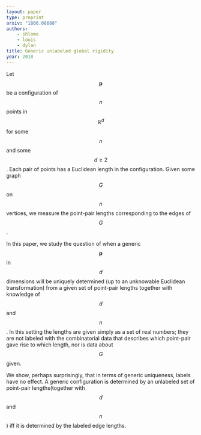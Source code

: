 ```yaml
---
layout: paper
type: preprint
arxiv: "1806.08688"
authors:
    - shlomo
    - louis
    - dylan
title: Generic unlabeled global rigidity
year: 2018
---
```


Let $$\mathbf{p}$$ be a configuration of $$n$$ points in $$\mathbb{R}^d$$ for some $$n$$ and some $$d \ge 2$$. 
Each pair of points has a Euclidean length in the configuration. Given some  
graph $$G$$ on $$n$$ vertices, we measure the point-pair lengths corresponding
to the edges of $$G$$.

In this paper, we study the question of when a generic $$\mathbf{p}$$ in $$d$$ dimensions
will be uniquely determined (up to an unknowable Euclidean transformation) 
from a given set of point-pair lengths together with knowledge of $$d$$ and $$n$$.
In this setting the lengths are given simply as a set of real numbers; they are 
not labeled with the combinatorial data that describes which 
point-pair gave rise to which length, nor is data about $$G$$ given.

We show, perhaps surprisingly, that in terms of generic uniqueness, labels have
no effect. A generic configuration is determined by an unlabeled set of point-pair
lengths(together with $$d$$ and $$n$$) iff it is determined by the labeled edge lengths.
